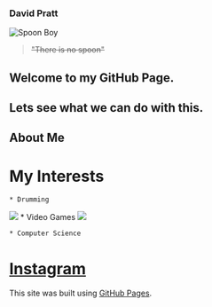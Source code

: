 ### **David Pratt**
![Spoon Boy](https://static.wikia.nocookie.net/matrix/images/6/63/Spoon_boy.png/revision/latest?cb=20110124083000)
> ~~"There is no spoon"~~

## Welcome to my GitHub Page. 

## Lets see what we can do with this.

## About Me
  # **My Interests**
    * Drumming
![](https://media.tenor.com/uAsp1Z7YJfgAAAAC/muppet-family-christmas-muppets.gif)
    * Video Games
![](https://media.tenor.com/pjLsAVyJPwwAAAAC/diablo-ii-remaster-resurrected.gif)
    
    * Computer Science

  # **[Instagram]([url](https://www.instagram.com/accidentalretox/))**

This site was built using [GitHub Pages](https://pages.github.com/).
